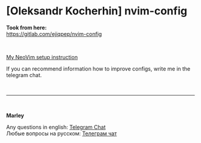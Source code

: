 # [Oleksandr Kocherhin] nvim-config

**Took from here:**  
https://gitlab.com/ejiqpep/nvim-config

<br/>

<a href="//jsdev.org/env/neovim/">My NeoVim setup instruction</a>

If you can recommend information how to improve configs, write me in the telegram chat.

<br/>

---

<br/>

**Marley**

Any questions in english: <a href="https://jsdev.org/chat/">Telegram Chat</a>  
Любые вопросы на русском: <a href="https://jsdev.ru/chat/">Телеграм чат</a>
